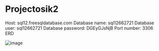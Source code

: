 # Projectosik2
Host: sql12.freesqldatabase.com Database name: sql12662721 Database user: sql12662721 Database password: DGEyGJsNjB Port number: 3306
ERD

![image](https://github.com/Wastopous/Projectosik2/assets/102659233/bca34142-6a77-4ccf-bc59-af873686566f)
